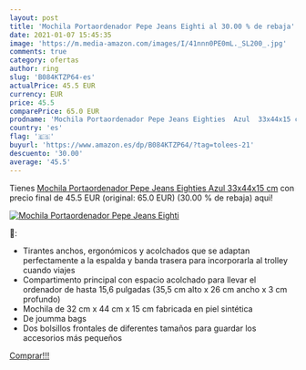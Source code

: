 ```yaml
---
layout: post
title: 'Mochila Portaordenador Pepe Jeans Eighti al 30.00 % de rebaja'
date: 2021-01-07 15:45:35
image: 'https://m.media-amazon.com/images/I/41nnn0PE0mL._SL200_.jpg'
comments: true
category: ofertas
author: ring
slug: 'B084KTZP64-es'
actualPrice: 45.5 EUR
currency: EUR
price: 45.5
comparePrice: 65.0 EUR
prodname: 'Mochila Portaordenador Pepe Jeans Eighties  Azul  33x44x15 cm'
country: 'es'
flag: '🇪🇸'
buyurl: 'https://www.amazon.es/dp/B084KTZP64/?tag=tolees-21'
descuento: '30.00'
average: '45.5'
---
```


Tienes [Mochila Portaordenador Pepe Jeans Eighties  Azul  33x44x15 cm](https://www.amazon.es/dp/B084KTZP64/?tag=tolees-21) con precio final de  45.5 EUR (original: 65.0 EUR) (30.00 %  de rebaja) aqui!

[![Mochila Portaordenador Pepe Jeans Eighti](https://m.media-amazon.com/images/I/41nnn0PE0mL._SL200_.jpg)](https://www.amazon.es/dp/B084KTZP64/?tag=tolees-21)

🔎:

- Tirantes anchos, ergonómicos y acolchados que se adaptan perfectamente a la espalda y banda trasera para incorporarla al trolley cuando viajes
- Compartimento principal con espacio acolchado para llevar el ordenador de hasta 15,6 pulgadas (35,5 cm alto x 26 cm ancho x 3 cm profundo)
- Mochila de 32 cm x 44 cm x 15 cm fabricada en piel sintética
- De joumma bags
- Dos bolsillos frontales de diferentes tamaños para guardar los accesorios más pequeños

[Comprar!!!](https://www.amazon.es/dp/B084KTZP64/?tag=tolees-21)

